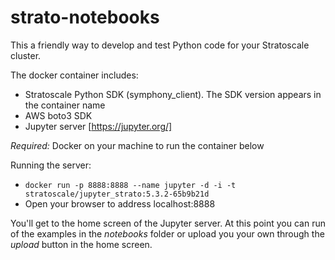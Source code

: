 # strato-notebooks

This a friendly way to develop and test Python code for your Stratoscale cluster.

The docker container includes:
- Stratoscale Python SDK (symphony_client). The SDK version appears in the container name
- AWS boto3 SDK
- Jupyter server [https://jupyter.org/]

*Required:*
Docker on your machine to run the container below

Running the server:

- `docker run -p 8888:8888 --name jupyter -d -i -t stratoscale/jupyter_strato:5.3.2-65b9b21d`
- Open your browser to address localhost:8888

You'll get to the home screen of the Jupyter server. 
At this point you can run of the examples in the _notebooks_ folder 
or upload you your own through the _upload_ button in the home screen. 








